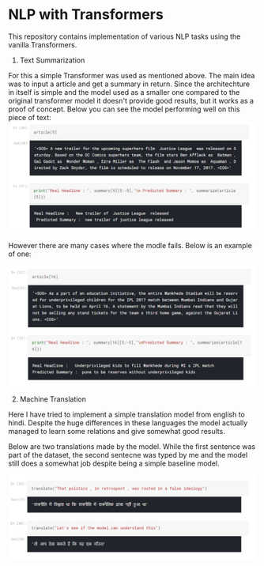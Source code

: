 # NLP with Transformers
This repository contains implementation of various NLP tasks using the vanilla Transformers.

1)  Text Summarization

For this a simple Transformer was used as mentioned above. The main idea was to input a article and get a summary in return. Since the architechture in itself is simple and the model used as a smaller one compared to the original transformer model it doesn't provide good results, but it works as a proof of concept. 
Below you can see the model performing well on this piece of text:
<img src="https://github.com/AshishSingh2261/NLP_with_Transformers/blob/main/results/summary1.PNG"></img>

However there are many cases where the modle fails. Below is an example of one:

<img src="https://github.com/AshishSingh2261/NLP_with_Transformers/blob/main/results/summary2.PNG"></img>


2) Machine Translation

Here I have tried to implement a simple translation model from english to hindi. Despite the huge differences in these languages the model actually managed to learn some relations and give somewhat good results. 

Below are two translations made by the model. While the first sentence was part of the dataset, the second sentecne was typed by me and the model still does a somewhat job despite being a simple baseline model.

<img src="https://github.com/AshishSingh2261/NLP_with_Transformers/blob/main/results/translate1.PNG"></img>
